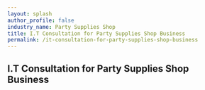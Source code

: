 ```yaml
---
layout: splash 
author_profile: false 
industry_name: Party Supplies Shop
title: I.T Consultation for Party Supplies Shop Business
permalink: /it-consultation-for-party-supplies-shop-business
---
```


## I.T Consultation for Party Supplies Shop Business